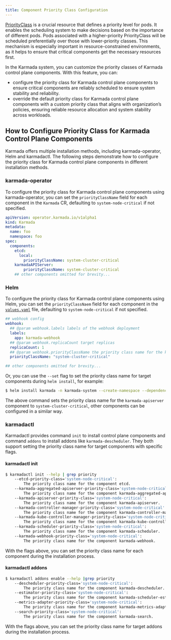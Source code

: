 ```yaml
---
title: Component Priority Class Configuration
---
```


[PriorityClass](https://kubernetes.io/docs/concepts/scheduling-eviction/pod-priority-preemption/) is a crucial resource that defines a priority level for pods. It enables the scheduling system to make decisions based on the importance of different pods. Pods associated with a higher-priority PriorityClass will be scheduled preferentially over those with lower-priority classes.
This mechanism is especially important in resource-constrained environments, as it helps to ensure that critical components get the necessary resources first.

In the Karmada system, you can customize the priority classes of Karmada control plane components. With this feature, you can:

- configure the priority class for Karmada control plane components to ensure critical components are reliably scheduled to ensure system stability and reliability.
- override the default priority class for Karmada control plane components with a custom priority class that aligns with organization’s policies, ensuring reliable resource allocation and system stability across workloads.

## How to Configure Priority Class for Karmada Control Plane Components

Karmada offers multiple installation methods, including karmada-operator, Helm and karmadactl. The following steps demonstrate how to configure the priority class for Karmada control plane components in different installation methods.

### karmada-operator

To configure the priority class for Karmada control plane components using karmada-operator, you can set the `priorityClassName` field for each component in the `Karmada` CR, defaulting to `system-node-critical` if not specified.

```yaml
apiVersion: operator.karmada.io/v1alpha1
kind: Karmada
metadata:
  name: foo
  namespace: foo
spec:
  components:
    etcd:
      local:
        priorityClassName: system-cluster-critical
    karmadaAPIServer:
        priorityClassName: system-cluster-critical
    ## other components omitted for brevity...
```

### Helm

To configure the priority class for Karmada control plane components using Helm, you can set the `priorityClassNaem` field for each component in the [`values.yaml`](https://github.com/karmada-io/karmada/blob/master/charts/karmada/values.yaml) file, defaulting to `system-node-critical` if not specified.

```yaml
## webhook config
webhook:
  ## @param webhook.labels labels of the webhook deployment
  labels:
    app: karmada-webhook
  ## @param webhook.replicaCount target replicas
  replicaCount: 1
  ## @param webhook.priorityClassName the priority class name for the karmada-webhook
  priorityClassName: "system-cluster-critical"

## other components omitted for brevity...
```
Or, you can use the `--set` flag to set the priority class name for target components during `helm install`, for example:

```bash
$ helm install karmada -n karmada-system --create-namespace --dependency-update ./charts/karmada --set apiServer.priorityClassName=system-cluster-critical
```

The above command sets the priority class name for the `karmada-apiserver` component to `system-cluster-critical`, other components can be configured in a similar way.

### karmadactl

Karmadactl provides command `init` to install control plane components and command `addons` to install addons like `karmada-descheduler`. They both support setting the priority class name for target components with specific flags.

#### karmadactl init

```bash
$ karmadactl init --help | grep priority
    --etcd-priority-class='system-node-critical':
        The priority class name for the component etcd.
    --karmada-aggregated-apiserver-priority-class='system-node-critical':
        The priority class name for the component karmada-aggregated-apiserver.
    --karmada-apiserver-priority-class='system-node-critical':
        The priority class name for the component karmada-apiserver.
    --karmada-controller-manager-priority-class='system-node-critical':
        The priority class name for the component karmada-controller-manager.
    --karmada-kube-controller-manager-priority-class='system-node-critical':
        The priority class name for the component karmada-kube-controller-manager.
    --karmada-scheduler-priority-class='system-node-critical':
        The priority class name for the component karmada-scheduler.
    --karmada-webhook-priority-class='system-node-critical':
        The priority class name for the component karmada-webhook.
```

With the flags above, you can set the priority class name for each component during the installation process.

#### karmadactl addons

```bash
$ karmadactl addons enable --help |grep priority
    --descheduler-priority-class='system-node-critical':
        The priority class name for the component karmada-descheduler.
    --estimator-priority-class='system-node-critical':
        The priority class name for the component karmada-scheduler-estimator.
    --metrics-adapter-priority-class='system-node-critical':
        The priority class name for the component karmada-metrics-adaptor.
    --search-priority-class='system-node-critical':
        The priority class name for the component karmada-search.
```

With the flags above, you can set the priority class name for target addons during the installation process.
